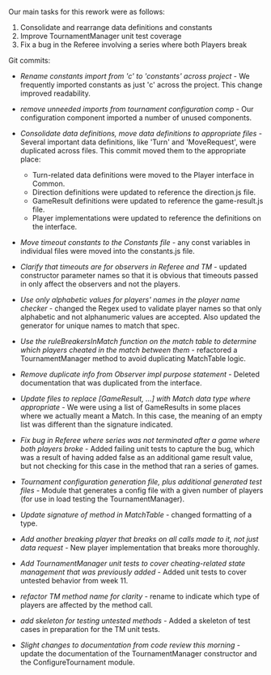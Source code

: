 Our main tasks for this rework were as follows:
1. Consolidate and rearrange data definitions and constants
2. Improve TournamentManager unit test coverage
3. Fix a bug in the Referee involving a series where both Players break 


Git commits:

* *Rename constants import from 'c' to 'constants' across project* - 
We frequently imported constants as just 'c' across the project. This change 
improved readability.
 
* *remove unneeded imports from tournament configuration comp* - Our configuration
component imported a number of unused components.

* *Consolidate data definitions, move data definitions to appropriate files* - 
Several important data definitions, like 'Turn' and 'MoveRequest', were
duplicated across files. This commit moved them to the appropriate place:
    * Turn-related data definitions were moved to the Player interface in Common.
    * Direction definitions were updated to reference the direction.js file.
    * GameResult definitions were updated to reference the game-result.js file.
    * Player implementations were updated to reference the definitions on the interface.
 
* *Move timeout constants to the Constants file* - any const variables in individual
files were moved into the constants.js file.

 
* *Clarify that timeouts are for observers in Referee and TM* - updated constructor
 parameter names so that it is obvious that timeouts passed in only affect the 
 observers and not the players.
 
* *Use only alphabetic values for players' names in the player name checker* - changed
the Regex used to validate player names so that only alphabetic and not 
alphanumeric values are accepted. Also updated the generator for unique names to match
that spec.

* *Use the ruleBreakersInMatch function on the match table to determine which players
cheated in the match between them* - refactored a TournamentManager method to 
avoid duplicating MatchTable logic.

* *Remove duplicate info from Observer impl purpose statement* - Deleted documentation
that was duplicated from the interface.

* *Update files to replace [GameResult, ...] with Match data type where appropriate* - 
We were using a list of GameResults in some places where we actually meant a Match. 
In this case, the meaning of an empty list was different than the signature indicated.
 
* *Fix bug in Referee where series was not terminated after a game where both 
players broke* - Added failing unit tests to capture the bug, which was a result of
having added false as an additional game result value, but not checking for this 
case in the method that ran a series of games. 
 
* *Tournament configuration generation file, plus additional generated test files* -
Module that generates a config file with a given number of players (for use
in load testing the TournamentManager).

* *Update signature of method in MatchTable* - changed formatting of a type.

* *Add another breaking player that breaks on all calls made to it, not just 
data request* - New player implementation that breaks more thoroughly.

* *Add TournamentManager unit tests to cover cheating-related state management
that was previously added* - Added unit tests to cover untested behavior from week 11.

* *refactor TM method name for clarity* - rename to indicate which type of players
are affected by the method call.

* *add skeleton for testing untested methods* - Added a skeleton of test cases in
preparation for the TM unit tests.

* *Slight changes to documentation from code review this morning* - update the 
documentation of the TournamentManager constructor and the ConfigureTournament
module.